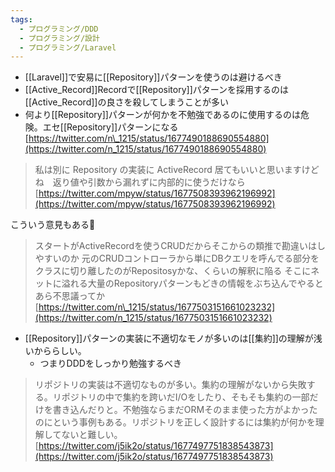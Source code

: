 ```yaml
---
tags:
  - プログラミング/DDD
  - プログラミング/設計
  - プログラミング/Laravel
---
```


- [[Laravel]]で安易に[[Repository]]パターンを使うのは避けるべき
- [[Active_Record]]Recordで[[Repository]]パターンを採用するのは[[Active_Record]]の良さを殺してしまうことが多い
- 何より[[Repository]]パターンが何かを不勉強であるのに使用するのは危険。エセ[[Repository]]パターンになる
[https://twitter.com/n\_1215/status/1677490188690554880](https://twitter.com/n_1215/status/1677490188690554880)

>私は別に Repository の実装に ActiveRecord 居てもいいと思いますけどね　返り値や引数から漏れずに内部的に使うだけなら
>[https://twitter.com/mpyw/status/1677508393962196992](https://twitter.com/mpyw/status/1677508393962196992)

こういう意見もある🤔

>スタートがActiveRecordを使うCRUDだからそこからの類推で勘違いはしやすいのか 元のCRUDコントローラから単にDBクエリを呼んでる部分をクラスに切り離したのがRepositosyかな、くらいの解釈に陥る そこにネットに溢れる大量のRepositoryパターンもどきの情報をぶち込んでやるとあら不思議ってか
[https://twitter.com/n\_1215/status/1677503151661023232](https://twitter.com/n_1215/status/1677503151661023232)

- [[Repository]]パターンの実装に不適切なモノが多いのは[[集約]]の理解が浅いかららしい。
	- つまりDDDをしっかり勉強するべき
>リポジトリの実装は不適切なものが多い。集約の理解がないから失敗する。リポジトリの中で集約を跨いだI/Oをしたり、そもそも集約の一部だけを書き込んだりと。不勉強ならまだORMそのまま使った方がよかったのにという事例もある。リポジトリを正しく設計するには集約が何かを理解してないと難しい。
>[https://twitter.com/j5ik2o/status/1677497751838543873](https://twitter.com/j5ik2o/status/1677497751838543873)